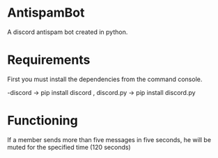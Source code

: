 # AntispamBot
A discord antispam bot created in python.

# Requirements
First you must install the dependencies from the command console.

-discord -> pip install discord , discord.py -> pip install discord.py

# Functioning
If a member sends more than five messages in five seconds, he will be muted for the specified time (120 seconds)
